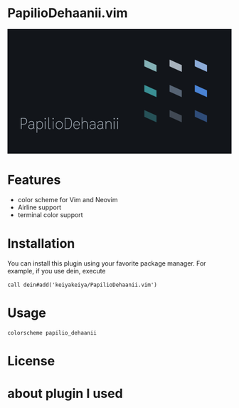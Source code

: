 # PapilioDehaanii.vim

![PapilioDehaanii](./imgs/papiliodehaanii.jpg)

# Features
- color scheme for Vim and Neovim
- Airline support
- terminal color support

# Installation
You can install this plugin using your favorite package manager.
For example, if you use dein, execute


```:vim
call dein#add('keiyakeiya/PapilioDehaanii.vim')
```

# Usage

```:vim
colorscheme papilio_dehaanii
```
# License
# about plugin I used
